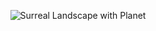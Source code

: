 <p align="center">
  <img src="assets/surreal-landscape-with-planet.jpg" alt="Surreal Landscape with Planet">
</p>
